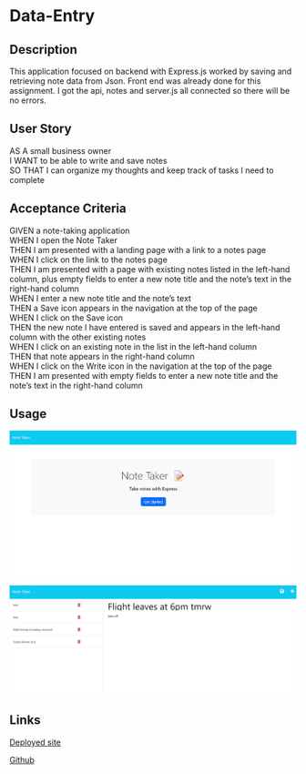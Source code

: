 # Data-Entry

## Description 
This application focused on backend with Express.js worked by saving and retrieving note data from Json. Front end was
already done for this assignment. I got the api, notes and server.js all connected so there will be no errors. 

## User Story
AS A small business owner<br>
I WANT to be able to write and save notes<br>
SO THAT I can organize my thoughts and keep track of tasks I need to complete

## Acceptance Criteria
GIVEN a note-taking application<br>
WHEN I open the Note Taker<br>
THEN I am presented with a landing page with a link to a notes page<br>
WHEN I click on the link to the notes page<br>
THEN I am presented with a page with existing notes listed in the left-hand column, plus empty fields to enter a new note title and the note’s text in the right-hand column<br>
WHEN I enter a new note title and the note’s text<br>
THEN a Save icon appears in the navigation at the top of the page<br>
WHEN I click on the Save icon<br>
THEN the new note I have entered is saved and appears in the left-hand column with the other existing notes<br>
WHEN I click on an existing note in the list in the left-hand column<br>
THEN that note appears in the right-hand column<br>
WHEN I click on the Write icon in the navigation at the top of the page<br>
THEN I am presented with empty fields to enter a new note title and the note’s text in the right-hand column


## Usage
![app](assets/images/DataEntryHome.jpg)

![app](assets/images/DataEntryAddNotes.jpg)

## Links
[Deployed site](https://data-entry-av-ce1505f96dfa.herokuapp.com/notes)

[Github](https://github.com/Lexxvasquez/Data-Entry)
